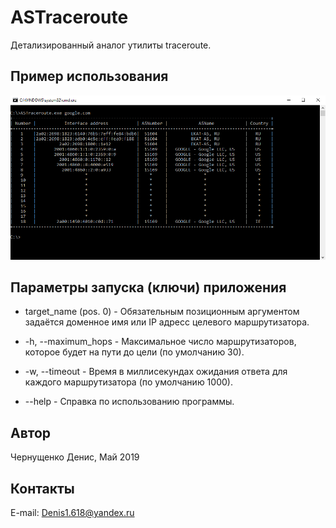 # ASTraceroute
Детализированный аналог утилиты traceroute.
## Пример использования
![Example](UsageExample.png)
## Параметры запуска (ключи) приложения
* target_name (pos. 0)      - Обязательным позиционным аргументом задаётся доменное имя или IP адресс целевого маршрутизатора.

* -h, --maximum_hops    	- Максимальное число маршрутизаторов, которое будет на пути до цели (по умолчанию 30).

* -w, --timeout		        - Время в миллисекундах ожидания ответа для каждого маршрутизатора (по умолчанию 1000).
							
* --help                    - Справка по использованию программы.
## Автор
Чернущенко Денис, Май 2019
## Контакты
E-mail: Denis1.618@yandex.ru